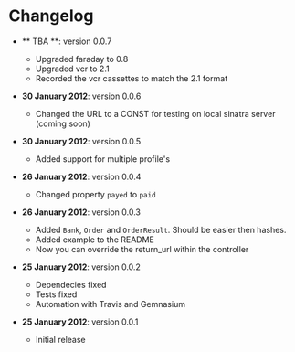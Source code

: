 # Changelog

- ** TBA **: version 0.0.7
    - Upgraded faraday to 0.8
    - Upgraded vcr to 2.1
    - Recorded the vcr cassettes to match the 2.1 format

- **30 January 2012**: version 0.0.6
    - Changed the URL to a CONST for testing on local sinatra server (coming soon)

- **30 January 2012**: version 0.0.5
    - Added support for multiple profile's

- **26 January 2012**: version 0.0.4
    - Changed property `payed` to `paid`

- **26 January 2012**: version 0.0.3
    - Added `Bank`, `Order` and `OrderResult`. Should be easier then hashes.
    - Added example to the README
    - Now you can override the return_url within the controller

- **25 January 2012**: version 0.0.2
    - Dependecies fixed
    - Tests fixed
    - Automation with Travis and Gemnasium

- **25 January 2012**: version 0.0.1
    - Initial release
